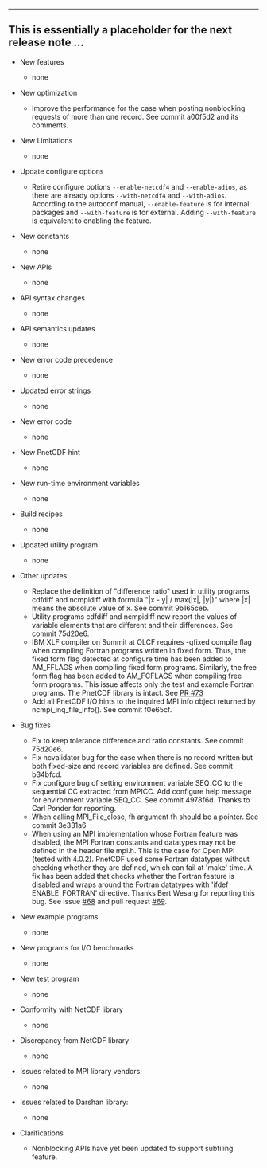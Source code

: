 ------------------------------------------------------------------------------
This is essentially a placeholder for the next release note ...
------------------------------------------------------------------------------

* New features
  + none

* New optimization
  + Improve the performance for the case when posting nonblocking requests of
    more than one record. See commit a00f5d2 and its comments.

* New Limitations
  + none

* Update configure options
  + Retire configure options `--enable-netcdf4` and `--enable-adios`, as there
    are already options `--with-netcdf4` and `--with-adios`. According to the
    autoconf manual, `--enable-feature` is for internal packages and
    `--with-feature` is for external.  Adding `--with-feature` is equivalent to
    enabling the feature.

* New constants
  + none

* New APIs
  + none

* API syntax changes
  + none

* API semantics updates
  + none

* New error code precedence
  + none

* Updated error strings
  + none

* New error code
  + none

* New PnetCDF hint
  + none

* New run-time environment variables
  + none

* Build recipes
  + none

* Updated utility program
  + none

* Other updates:
  + Replace the definition of "difference ratio" used in utility programs
    cdfdiff and ncmpidiff with formula "|x - y| / max(|x|, |y|)" where |x|
    means the absolute value of x. See commit 9b165ceb.
  + Utility programs cdfdiff and ncmpidiff now report the values of variable
    elements that are different and their differences. See commit 75d20e6.
  + IBM XLF compiler on Summit at OLCF requires -qfixed compile flag when
    compiling Fortran programs written in fixed form. Thus, the fixed form flag
    detected at configure time has been added to AM_FFLAGS when compiling fixed
    form programs. Similarly, the free form flag has been added to AM_FCFLAGS
    when compiling free form programs. This issue affects only the test and
    example Fortran programs. The PnetCDF library is intact.
    See [PR #73](https://github.com/Parallel-NetCDF/PnetCDF/pull/73)
  + Add all PnetCDF I/O hints to the inquired MPI info object returned by
    ncmpi_inq_file_info(). See commit f0e65cf.

* Bug fixes
  + Fix to keep tolerance difference and ratio constants. See commit 75d20e6.
  + Fix ncvalidator bug for the case when there is no record written but both
    fixed-size and record variables are defined. See commit b34bfcd.
  + Fix configure bug of setting environment variable SEQ_CC to the sequential
    CC extracted from MPICC. Add configure help message for environment
    variable SEQ_CC. See commit 4978f6d. Thanks to Carl Ponder for reporting.
  + When calling MPI_File_close, fh argument fh should be a pointer.
    See commit 3e331a6
  + When using an MPI implementation whose Fortran feature was disabled, the
    MPI Fortran constants and datatypes may not be defined in the header file
    mpi.h. This is the case for Open MPI (tested with 4.0.2). PnetCDF used some
    Fortran datatypes without checking whether they are defined, which can fail
    at 'make' time. A fix has been added that checks whether the Fortran
    feature is disabled and wraps around the Fortran datatypes with 'ifdef
    ENABLE_FORTRAN' directive. Thanks Bert Wesarg for reporting this bug.  See
    issue [#68](https://github.com/Parallel-NetCDF/PnetCDF/issues/68) and pull
    request [#69](https://github.com/Parallel-NetCDF/PnetCDF/pull/69).

* New example programs
  + none

* New programs for I/O benchmarks
  + none

* New test program
  + none

* Conformity with NetCDF library
  + none

* Discrepancy from NetCDF library
  + none

* Issues related to MPI library vendors:
  + none

* Issues related to Darshan library:
  + none

* Clarifications
  + Nonblocking APIs have yet been updated to support subfiling feature.


